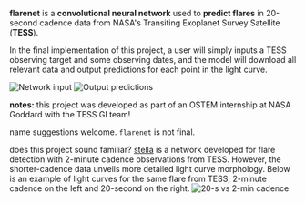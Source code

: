 **flarenet** is a **convolutional neural network** used to **predict flares** in 20-second cadence data from NASA's Transiting Exoplanet Survey Satellite (**TESS**).

In the final implementation of this project, a user will simply inputs a TESS observing target and some observing dates, and the model will download all relevant data and output predictions for each point in the light curve. 

![Network input](https://drive.google.com/file/d/1fNSjTGGgvoQ9IyuBuSEEZHzJ4c-dYEuy/view?usp=sharing)
![Output predictions](https://drive.google.com/file/d/14ZhK4zzso1tntHw4ox2ZHBIhlcSkTsRe/view?usp=sharing)



**notes:**
this project was developed as part of an OSTEM internship at NASA Goddard with the TESS GI team!

name suggestions welcome. `flarenet` is not final.

does this project sound familiar? 
[stella](https://github.com/afeinstein20/stella) is a network developed for flare detection with 2-minute cadence observations from TESS. However, the shorter-cadence data unveils more detailed light curve morphology. Below is an example of light curves for the same flare from TESS; 2-minute cadence on the left and 20-second on the right. 
![20-s vs 2-min cadence](https://drive.google.com/file/d/1WOvRVfRf-PzNH6ocOy-ZZwRi1conS3_X/view?usp=sharing)

